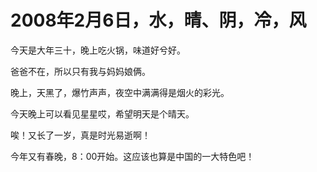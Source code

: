 # 2008年2月6日，水，晴、阴，冷，风

今天是大年三十，晚上吃火锅，味道好兮好。

爸爸不在，所以只有我与妈妈娘俩。

晚上，天黑了，爆竹声声，夜空中满满得是烟火的彩光。

今天晚上可以看见星星哎，希望明天是个晴天。

唉！又长了一岁，真是时光易逝啊！

今年又有春晚，8：00开始。这应该也算是中国的一大特色吧！
